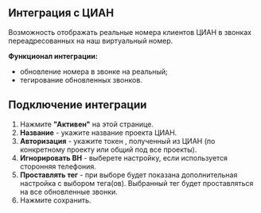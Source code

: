 ## Интеграция с ЦИАН <br />

Возможность отображать реальные номера клиентов ЦИАН в звонках переадресованных на наш виртуальный номер. <br />

**Функционал интеграции:** <br />

- обновление номера в звонке на реальный;
- тегирование обновленных звонков.  <br />

## Подключение интеграции  <br />

1. Нажмите **"Активен"** на этой странице. <br />
2. **Название** - укажите название проекта  ЦИАН. <br />
3. **Авторизация** - укажите токен , полученный из ЦИАН (по конкретному проекту или общий под все проекты). <br />
4. **Игнорировать ВН** - выберете настройку, если используется сторонняя телефония. <br />
5. **Проставлять тег** - при выборе будет показана дополнительная настройка с выбором тега(ов). Выбранный тег будет проставляться на все обновленные звонки. <br />
6. Нажмите сохранить. <br />

